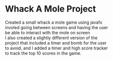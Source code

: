 # Whack A Mole Project
Created a small whack a mole game using javafx<br/>
involed going between screens and having the user<br/>
be able to interact with the mole on screen<br/>
I also created a slightly different version of the<br/>
project that included a timer and bomb for the user<br/>
to avoid, and I added a timer and high score tracker<br/>
to track the top 10 scores in the game.

